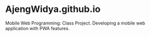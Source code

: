 # AjengWidya.github.io
Mobile Web Programming: Class Project. Developing a mobile web application with PWA features.
